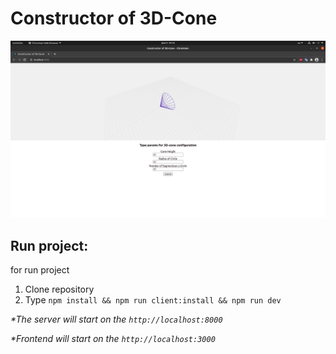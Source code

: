 # Constructor of 3D-Cone

![Cone image](https://github.com/x4aekx/cone-app/raw/master/image/cone.png)

## Run project:

for run project

1. Clone repository
1. Type `npm install && npm run client:install && npm run dev`

_\*The server will start on the `http://localhost:8000`_

_\*Frontend will start on the `http://localhost:3000`_
